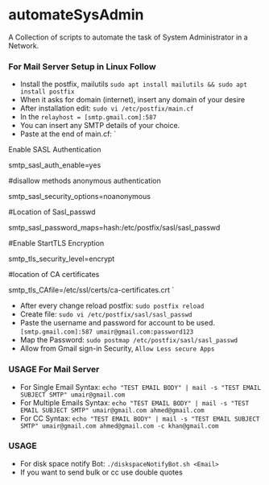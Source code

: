 # automateSysAdmin
A Collection of scripts to automate the task of System Administrator in a Network.

### For Mail Server Setup in Linux Follow
* Install the postfix, mailutils `sudo apt install mailutils && sudo apt install postfix`
* When it asks for domain (internet), insert any domain of your desire
* After installation edit: `sudo vi /etc/postfix/main.cf`
* In the `relayhost = [smtp.gmail.com]:587`
* You can insert any SMTP details of your choice.
* Paste at the end of main.cf:
`

Enable SASL Authentication

smtp_sasl_auth_enable=yes

#disallow methods anonymous authentication

smtp_sasl_security_options=noanonymous

#Location of Sasl_passwd

smtp_sasl_password_maps=hash:/etc/postfix/sasl/sasl_passwd

#Enable StartTLS Encryption

smtp_tls_security_level=encrypt

#location of CA certificates

smtp_tls_CAfile=/etc/ssl/certs/ca-certificates.crt
`
* After every change reload postfix: `sudo postfix reload`
* Create file: `sudo vi /etc/postfix/sasl/sasl_passwd`
* Paste the username and password for account to be used. `[smtp.gmail.com]:587 umair@gmail.com:password123`
* Map the Password: `sudo postmap /etc/postfix/sasl/sasl_passwd`
* Allow from Gmail sign-in Security, `Allow Less secure Apps`

### USAGE For Mail Server
* For Single Email Syntax:
`echo "TEST EMAIL BODY" | mail -s "TEST EMAIL SUBJECT SMTP" umair@gmail.com`
* For Multiple Emails Syntax:
`echo "TEST EMAIL BODY" | mail -s "TEST EMAIL SUBJECT SMTP" umair@gmail.com ahmed@gmail.com`
* For CC Syntax: `echo "TEST EMAIL BODY" | mail -s "TEST EMAIL SUBJECT SMTP" umair@gmail.com ahmed@gmail.com -c khan@gmail.com` 

### USAGE 
* For disk space notify Bot:
`./diskspaceNotifyBot.sh <Email>`
* If you want to send bulk or cc use double quotes
